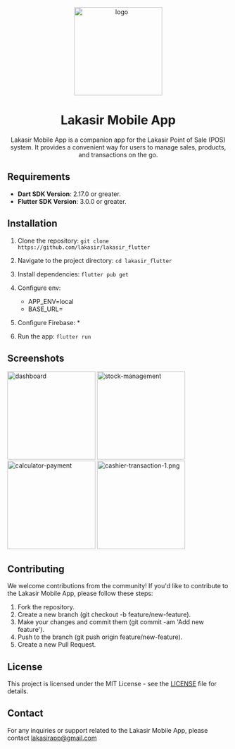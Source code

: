 <div align="center">

  <img src="https://lakasir.com/assets/logo/image.png" alt="logo" width="200" height="auto" />
  <h1>Lakasir Mobile App</h1>

  <p>
    Lakasir Mobile App is a companion app for the Lakasir Point of Sale (POS) system. It provides a convenient way for users to manage sales, products, and transactions on the go.
  </p>
  
</div>

## Requirements
* **Dart SDK Version**: 2.17.0 or greater.
* **Flutter SDK Version**: 3.0.0 or greater.

## Installation
1. Clone the repository: `git clone https://github.com/lakasir/lakasir_flutter`
2. Navigate to the project directory: `cd lakasir_flutter`
3. Install dependencies: `flutter pub get`
4. Configure env:
   * APP_ENV=local
   * BASE_URL=<your local dev domain>

5. Configure Firebase:
   * 
6. Run the app: `flutter run`


## Screenshots

<div style="display:inline-block">
  <img src="https://lakasir.com/assets/images/dashboard.png" alt="dashboard" width="200" height="auto" />
  <img src="https://lakasir.com/assets/images/stock-management.png" alt="stock-management" width="200" height="auto" />
  <img src="https://lakasir.com/assets/images/calculator-payment.png" alt="calculator-payment" width="200" height="auto" />
  <img src="https://lakasir.com/assets/images/cashier-transaction-1.png" alt="cashier-transaction-1.png" width="200" height="auto" />
</div>

## Contributing
We welcome contributions from the community! If you'd like to contribute to the Lakasir Mobile App, please follow these steps:

1. Fork the repository.
2. Create a new branch (git checkout -b feature/new-feature).
3. Make your changes and commit them (git commit -am 'Add new feature').
4. Push to the branch (git push origin feature/new-feature).
5. Create a new Pull Request.


## License
This project is licensed under the MIT License - see the [LICENSE](https://github.com/lakasir/lakasir_flutter/blob/main/LICENSE) file for details.

## Contact
For any inquiries or support related to the Lakasir Mobile App, please contact lakasirapp@gmail.com
